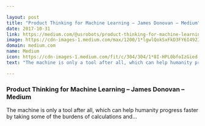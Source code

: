 ```yaml
---

layout: post
title: "Product Thinking for Machine Learning – James Donovan – Medium"
date: 2017-10-31
link: https://medium.com/@usrobots/product-thinking-for-machine-learning-65f89134607d?source=rss------machine_learning-5
image: https://cdn-images-1.medium.com/max/1200/1*lgwlQokSxFkD3FY6I492Iw.jpeg
domain: medium.com
name: Medium
icon: https://cdn-images-1.medium.com/fit/c/304/304/1*8I-HPL0bfoIzGied-dzOvA.png
text: "The machine is only a tool after all, which can help humanity progress faster by taking some of the burdens of calculations and…"

---
```


### Product Thinking for Machine Learning – James Donovan – Medium

The machine is only a tool after all, which can help humanity progress faster by taking some of the burdens of calculations and…